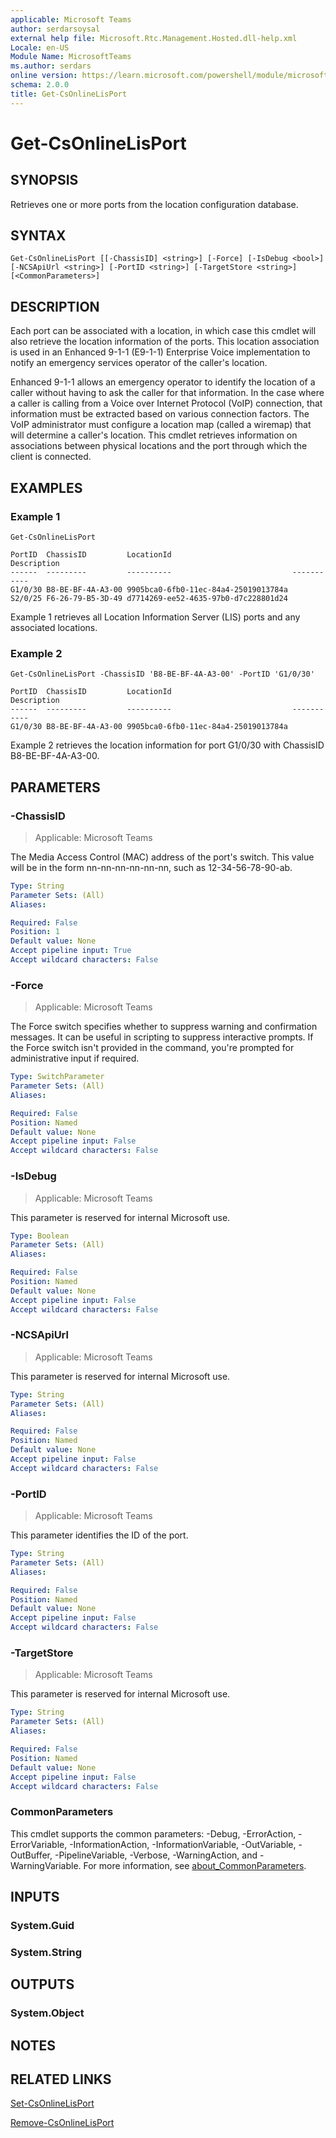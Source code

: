 ```yaml
---
applicable: Microsoft Teams
author: serdarsoysal
external help file: Microsoft.Rtc.Management.Hosted.dll-help.xml
Locale: en-US
Module Name: MicrosoftTeams
ms.author: serdars
online version: https://learn.microsoft.com/powershell/module/microsoftteams/get-csonlinelisport
schema: 2.0.0
title: Get-CsOnlineLisPort
---
```


# Get-CsOnlineLisPort

## SYNOPSIS
Retrieves one or more ports from the location configuration database.

## SYNTAX

```
Get-CsOnlineLisPort [[-ChassisID] <string>] [-Force] [-IsDebug <bool>] [-NCSApiUrl <string>] [-PortID <string>] [-TargetStore <string>] [<CommonParameters>]
```

## DESCRIPTION
Each port can be associated with a location, in which case this cmdlet will also retrieve the location information of the ports. This location association is used in an Enhanced 9-1-1 (E9-1-1) Enterprise Voice implementation to notify an emergency services operator of the caller's location.

Enhanced 9-1-1 allows an emergency operator to identify the location of a caller without having to ask the caller for that information. In the case where a caller is calling from a Voice over Internet Protocol (VoIP) connection, that information must be extracted based on various connection factors. The VoIP administrator must configure a location map (called a wiremap) that will determine a caller's location. This cmdlet retrieves information on associations between physical locations and the port through which the client is connected.

## EXAMPLES

### Example 1
```
Get-CsOnlineLisPort
```
```output
PortID  ChassisID         LocationId                           Description
------  ---------         ----------                           -----------
G1/0/30 B8-BE-BF-4A-A3-00 9905bca0-6fb0-11ec-84a4-25019013784a
S2/0/25 F6-26-79-B5-3D-49 d7714269-ee52-4635-97b0-d7c228801d24
```

Example 1 retrieves all Location Information Server (LIS) ports and any associated locations.

### Example 2
```
Get-CsOnlineLisPort -ChassisID 'B8-BE-BF-4A-A3-00' -PortID 'G1/0/30'
```
```output
PortID  ChassisID         LocationId                           Description
------  ---------         ----------                           -----------
G1/0/30 B8-BE-BF-4A-A3-00 9905bca0-6fb0-11ec-84a4-25019013784a
```

Example 2 retrieves the location information for port G1/0/30 with ChassisID B8-BE-BF-4A-A3-00.

## PARAMETERS

### -ChassisID

> Applicable: Microsoft Teams

The Media Access Control (MAC) address of the port's switch. This value will be in the form nn-nn-nn-nn-nn-nn, such as 12-34-56-78-90-ab.

```yaml
Type: String
Parameter Sets: (All)
Aliases:

Required: False
Position: 1
Default value: None
Accept pipeline input: True
Accept wildcard characters: False
```

### -Force

> Applicable: Microsoft Teams

The Force switch specifies whether to suppress warning and confirmation messages.
It can be useful in scripting to suppress interactive prompts.
If the Force switch isn't provided in the command, you're prompted for administrative input if required.

```yaml
Type: SwitchParameter
Parameter Sets: (All)
Aliases:

Required: False
Position: Named
Default value: None
Accept pipeline input: False
Accept wildcard characters: False
```

### -IsDebug

> Applicable: Microsoft Teams

This parameter is reserved for internal Microsoft use.

```yaml
Type: Boolean
Parameter Sets: (All)
Aliases:

Required: False
Position: Named
Default value: None
Accept pipeline input: False
Accept wildcard characters: False
```

### -NCSApiUrl

> Applicable: Microsoft Teams

This parameter is reserved for internal Microsoft use.

```yaml
Type: String
Parameter Sets: (All)
Aliases:

Required: False
Position: Named
Default value: None
Accept pipeline input: False
Accept wildcard characters: False
```

### -PortID

> Applicable: Microsoft Teams

This parameter identifies the ID of the port.

```yaml
Type: String
Parameter Sets: (All)
Aliases:

Required: False
Position: Named
Default value: None
Accept pipeline input: False
Accept wildcard characters: False
```

### -TargetStore

> Applicable: Microsoft Teams

This parameter is reserved for internal Microsoft use.

```yaml
Type: String
Parameter Sets: (All)
Aliases:

Required: False
Position: Named
Default value: None
Accept pipeline input: False
Accept wildcard characters: False
```

### CommonParameters
This cmdlet supports the common parameters: -Debug, -ErrorAction, -ErrorVariable, -InformationAction, -InformationVariable, -OutVariable, -OutBuffer, -PipelineVariable, -Verbose, -WarningAction, and -WarningVariable. For more information, see [about_CommonParameters](https://go.microsoft.com/fwlink/?LinkID=113216).

## INPUTS

### System.Guid

### System.String

## OUTPUTS

### System.Object

## NOTES

## RELATED LINKS

[Set-CsOnlineLisPort](https://learn.microsoft.com/powershell/module/microsoftteams/set-csonlinelisport)

[Remove-CsOnlineLisPort](https://learn.microsoft.com/powershell/module/microsoftteams/remove-csonlinelisport)
